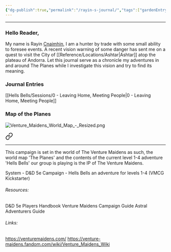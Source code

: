 ```yaml
---
{"dg-publish":true,"permalink":"/rayin-s-journal/","tags":["gardenEntry"]}
---
```


---

### Hello Reader, 
My name is Rayin [Cnaimhin](https://surnames.behindthename.com/name/o1000cna10imhi10n), I am a hunter by trade with some small ability to foresee events. A recent vision warning of some danger has sent me on a quest to visit the City of [[Reference/Locations/Ashtar\|Ashtar]] atop the plateau of Andorra.  Let this journal serve as a chronicle my adventures in and around The Planes while I investigate this vision and try to find its meaning.

### Journal Entries
[[Hells Bells/Sessions/0 - Leaving Home, Meeting People\|0 - Leaving Home, Meeting People]]


### Map of the Planes
![Venture_Maidens_World_Map_-_Resized.png](/img/user/Hells%20Bells/Map/Venture_Maidens_World_Map_-_Resized.png)


<div class="transclusion internal-embed is-loaded"><a class="markdown-embed-link" href="/acknowledgments-resources-and-disclaimers/" aria-label="Open link"><svg xmlns="http://www.w3.org/2000/svg" width="24" height="24" viewBox="0 0 24 24" fill="none" stroke="currentColor" stroke-width="2" stroke-linecap="round" stroke-linejoin="round" class="svg-icon lucide-link"><path d="M10 13a5 5 0 0 0 7.54.54l3-3a5 5 0 0 0-7.07-7.07l-1.72 1.71"></path><path d="M14 11a5 5 0 0 0-7.54-.54l-3 3a5 5 0 0 0 7.07 7.07l1.71-1.71"></path></svg></a><div class="markdown-embed">




---
This campaign is set in the world of The Venture Maidens as such, the world map 'The Planes' and the contents of the current level 1-4 adventure 'Hells Bells' our group is playing is the IP of The Venture Maidens.

System - D&D 5e
Campaign - Hells Bells an adventure for levels 1-4  (VMCG Kickstarter)
###### Resources:
D&D 5e Players Handbook
Venture Maidens Campaign Guide
Astral Adventurers Guide
###### Links:
https://venturemaidens.com/
https://venture-maidens.fandom.com/wiki/Venture_Maidens_Wiki

</div></div>
